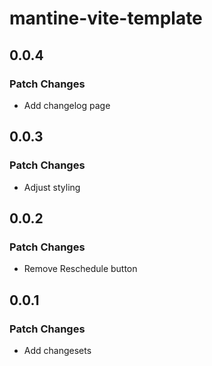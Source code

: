 # mantine-vite-template

## 0.0.4

### Patch Changes

- Add changelog page

## 0.0.3

### Patch Changes

- Adjust styling

## 0.0.2

### Patch Changes

- Remove Reschedule button

## 0.0.1

### Patch Changes

- Add changesets
